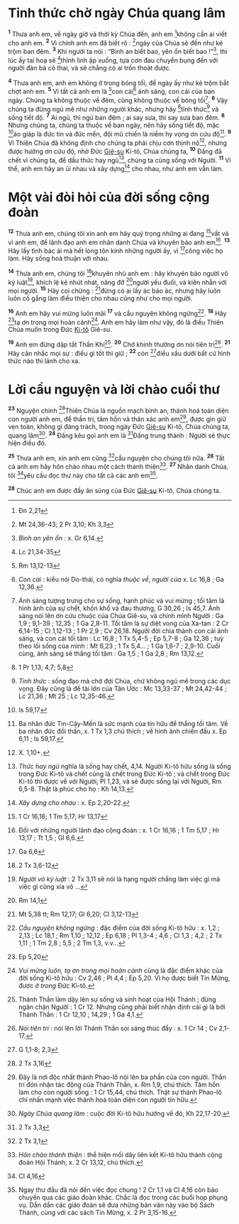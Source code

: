 # Tỉnh thức chờ ngày Chúa quang lâm
<sup><b>1</b></sup> Thưa anh em, về ngày giờ và thời kỳ Chúa đến, anh em [^1@-3914179e-419b-4586-998e-c7bd6c76bbc7]không cần ai viết cho anh em. <sup><b>2</b></sup> Vì chính anh em đã biết rõ : [^2@-3914179e-419b-4586-998e-c7bd6c76bbc7]ngày của Chúa sẽ đến như kẻ trộm ban đêm. <sup><b>3</b></sup> Khi người ta nói : “Bình an biết bao, yên ổn biết bao !”[^1-3914179e-419b-4586-998e-c7bd6c76bbc7], thì lúc ấy tai hoạ sẽ [^3@-3914179e-419b-4586-998e-c7bd6c76bbc7]thình lình ập xuống, tựa cơn đau chuyển bụng đến với người đàn bà có thai, và sẽ chẳng có ai trốn thoát được.

<sup><b>4</b></sup> Thưa anh em, anh em không ở trong bóng tối, để ngày ấy như kẻ trộm bắt chợt anh em. <sup><b>5</b></sup> Vì tất cả anh em là [^4@-3914179e-419b-4586-998e-c7bd6c76bbc7]con cái[^2-3914179e-419b-4586-998e-c7bd6c76bbc7] ánh sáng, con cái của ban ngày. Chúng ta không thuộc về đêm, cũng không thuộc về bóng tối[^3-3914179e-419b-4586-998e-c7bd6c76bbc7]. <sup><b>6</b></sup> Vậy chúng ta đừng ngủ mê như những người khác, nhưng hãy [^5@-3914179e-419b-4586-998e-c7bd6c76bbc7]tỉnh thức[^4-3914179e-419b-4586-998e-c7bd6c76bbc7] và sống tiết độ. <sup><b>7</b></sup> Ai ngủ, thì ngủ ban đêm ; ai say sưa, thì say sưa ban đêm. <sup><b>8</b></sup> Nhưng chúng ta, chúng ta thuộc về ban ngày, nên hãy sống tiết độ, mặc [^6@-3914179e-419b-4586-998e-c7bd6c76bbc7]áo giáp là đức tin và đức mến, đội mũ chiến là niềm hy vọng ơn cứu độ[^5-3914179e-419b-4586-998e-c7bd6c76bbc7]. <sup><b>9</b></sup> Vì Thiên Chúa đã không định cho chúng ta phải chịu cơn thịnh nộ[^6-3914179e-419b-4586-998e-c7bd6c76bbc7], nhưng được hưởng ơn cứu độ, nhờ Đức [Giê-su]() Ki-tô, Chúa chúng ta, <sup><b>10</b></sup> Đấng đã chết vì chúng ta, để dầu thức hay ngủ[^7-3914179e-419b-4586-998e-c7bd6c76bbc7], chúng ta cùng sống với Người. <sup><b>11</b></sup> Vì thế, anh em hãy an ủi nhau và xây dựng[^8-3914179e-419b-4586-998e-c7bd6c76bbc7] cho nhau, như anh em vẫn làm.

# Một vài đòi hỏi của đời sống cộng đoàn
<sup><b>12</b></sup> Thưa anh em, chúng tôi xin anh em hãy quý trọng những ai đang [^7@-3914179e-419b-4586-998e-c7bd6c76bbc7]vất vả vì anh em, để lãnh đạo anh em nhân danh Chúa và khuyên bảo anh em[^9-3914179e-419b-4586-998e-c7bd6c76bbc7]. <sup><b>13</b></sup> Hãy lấy tình bác ái mà hết lòng tôn kính những người ấy, vì [^8@-3914179e-419b-4586-998e-c7bd6c76bbc7]công việc họ làm. Hãy sống hoà thuận với nhau.

<sup><b>14</b></sup> Thưa anh em, chúng tôi [^9@-3914179e-419b-4586-998e-c7bd6c76bbc7]khuyên nhủ anh em : hãy khuyên bảo người vô kỷ luật[^10-3914179e-419b-4586-998e-c7bd6c76bbc7], khích lệ kẻ nhút nhát, nâng đỡ [^10@-3914179e-419b-4586-998e-c7bd6c76bbc7]người yếu đuối, và kiên nhẫn với mọi người. <sup><b>15</b></sup> Hãy coi chừng : [^11@-3914179e-419b-4586-998e-c7bd6c76bbc7]đừng có ai lấy ác báo ác, nhưng hãy luôn luôn cố gắng làm điều thiện cho nhau cũng như cho mọi người.

<sup><b>16</b></sup> Anh em hãy vui mừng luôn mãi <sup><b>17</b></sup> và cầu nguyện không ngừng[^11-3914179e-419b-4586-998e-c7bd6c76bbc7]. <sup><b>18</b></sup> Hãy [^12@-3914179e-419b-4586-998e-c7bd6c76bbc7]tạ ơn trong mọi hoàn cảnh[^12-3914179e-419b-4586-998e-c7bd6c76bbc7]. Anh em hãy làm như vậy, đó là điều Thiên Chúa muốn trong Đức [Ki-tô]() Giê-su.

<sup><b>19</b></sup> Anh em đừng dập tắt Thần Khí[^13-3914179e-419b-4586-998e-c7bd6c76bbc7]. <sup><b>20</b></sup> Chớ khinh thường ơn nói tiên tri[^14-3914179e-419b-4586-998e-c7bd6c76bbc7]. <sup><b>21</b></sup> Hãy cân nhắc mọi sự : điều gì tốt thì giữ ; <sup><b>22</b></sup> còn [^13@-3914179e-419b-4586-998e-c7bd6c76bbc7]điều xấu dưới bất cứ hình thức nào thì lánh cho xa.

# Lời cầu nguyện và lời chào cuối thư
<sup><b>23</b></sup> Nguyện chính [^14@-3914179e-419b-4586-998e-c7bd6c76bbc7]Thiên Chúa là nguồn mạch bình an, thánh hoá toàn diện con người anh em, để thần trí, tâm hồn và thân xác anh em[^15-3914179e-419b-4586-998e-c7bd6c76bbc7], được gìn giữ vẹn toàn, không gì đáng trách, trong ngày Đức [Giê-su]() Ki-tô, Chúa chúng ta, quang lâm[^16-3914179e-419b-4586-998e-c7bd6c76bbc7]. <sup><b>24</b></sup> Đấng kêu gọi anh em là [^15@-3914179e-419b-4586-998e-c7bd6c76bbc7]Đấng trung thành : Người sẽ thực hiện điều đó.

<sup><b>25</b></sup> Thưa anh em, xin anh em cũng [^16@-3914179e-419b-4586-998e-c7bd6c76bbc7]cầu nguyện cho chúng tôi nữa. <sup><b>26</b></sup> Tất cả anh em hãy hôn chào nhau một cách thánh thiện[^17-3914179e-419b-4586-998e-c7bd6c76bbc7]. <sup><b>27</b></sup> Nhân danh Chúa, tôi [^17@-3914179e-419b-4586-998e-c7bd6c76bbc7]yêu cầu đọc thư này cho tất cả các anh em[^18-3914179e-419b-4586-998e-c7bd6c76bbc7].

<sup><b>28</b></sup> Chúc anh em được đầy ân sủng của Đức [Giê-su]() Ki-tô, Chúa chúng ta.

[^1-3914179e-419b-4586-998e-c7bd6c76bbc7]: *Bình an yên ổn* : x. Gr 6,14.
[^2-3914179e-419b-4586-998e-c7bd6c76bbc7]: *Con cái* : kiểu nói Do-thái, có nghĩa *thuộc về*, *người của* x. Lc 16,8 ; Ga 12,36.
[^3-3914179e-419b-4586-998e-c7bd6c76bbc7]: Ánh sáng tượng trưng cho sự sống, hạnh phúc và vui mừng ; tối tăm là hình ảnh của sự chết, khốn khổ và đau thương, G 30,26 ; Is 45,7. Ánh sáng nói lên ơn cứu chuộc của Chúa Giê-su, và chính mình Người : Ga 1,9 ; 9,1-39 ; 12,35 ; 1 Ga 2,8-11. Tối tăm là sự diệt vong của Xa-tan : 2 Cr 6,14-15 ; Cl 1,12-13 ; 1 Pr 2,9 ; Cv 26,18. Người đời chia thành con cái ánh sáng, và con cái tối tăm : Lc 16,8 ; 1 Tx 5,4-5 ; Ep 5,7-8 ; Ga 12,36 ; tuỳ theo lối sống của mình : Mt 6,23 ; 1 Tx 5,4... ; 1 Ga 1,6-7 ; 2,9-10. Cuối cùng, ánh sáng sẽ thắng tối tăm : Ga 1,5 ; 1 Ga 2,8 ; Rm 13,12.
[^4-3914179e-419b-4586-998e-c7bd6c76bbc7]: *Tỉnh thức* : sống đạo mà chờ đợi Chúa, chứ không ngủ mê trong các dục vọng. Đây cũng là đề tài lớn của Tân Ước : Mc 13,33-37 ; Mt 24,42-44 ; Lc 21,36 ; Mt 25 ; Lc 12,35-46.
[^5-3914179e-419b-4586-998e-c7bd6c76bbc7]: Ba nhân đức Tin-Cậy-Mến là sức mạnh của tín hữu để thắng tối tăm. Về ba nhân đức đối thần, x. 1 Tx 1,3 chú thích ; về hình ảnh chiến đấu x. Ep 6,11 ; Is 59,17.
[^6-3914179e-419b-4586-998e-c7bd6c76bbc7]: X. 1,10+.
[^7-3914179e-419b-4586-998e-c7bd6c76bbc7]: *Thức hay ngủ* nghĩa là sống hay chết, 4,14. Người Ki-tô hữu sống là sống trong Đức Ki-tô và chết cũng là chết trong Đức Ki-tô ; và chết trong Đức Ki-tô thì được về với Người, Pl 1,23, và sẽ được sống lại với Người, Rm 6,5-8. Thật là phúc cho họ : Kh 14,13.
[^8-3914179e-419b-4586-998e-c7bd6c76bbc7]: *Xây dựng cho nhau* : x. Ep 2,20-22.
[^9-3914179e-419b-4586-998e-c7bd6c76bbc7]: Đối với những người lãnh đạo cộng đoàn : x. 1 Cr 16,16 ; 1 Tm 5,17 ; Hr 13,17 ; Tt 1,5 ; Gl 6,6.
[^10-3914179e-419b-4586-998e-c7bd6c76bbc7]: *Người vô kỷ luật* : 2 Tx 3,11 sẽ nói là hạng người chẳng làm việc gì mà việc gì cũng xía vô ...
[^11-3914179e-419b-4586-998e-c7bd6c76bbc7]: *Cầu nguyện không ngừng* : đặc điểm của đời sống Ki-tô hữu : x. 1,2 ; 2,13 ; Lc 18,1 ; Rm 1,10 ; 12,12 ; Ep 6,18 ; Pl 1,3-4 ; 4,6 ; Cl 1,3 ; 4,2 ; 2 Tx 1,11 ; 1 Tm 2,8 ; 5,5 ; 2 Tm 1,3, v.v...
[^12-3914179e-419b-4586-998e-c7bd6c76bbc7]: *Vui mừng luôn, tạ ơn trong mọi hoàn cảnh* cũng là đặc điểm khác của đời sống Ki-tô hữu : Cv 2,46 ; Pl 4,4 ; Ep 5,20. Vì họ được biết Tin Mừng, được *ở trong* Đức Ki-tô.
[^13-3914179e-419b-4586-998e-c7bd6c76bbc7]: Thánh Thần làm dậy lên sự sống và sinh hoạt của Hội Thánh ; đừng ngăn chặn Người : 1 Cr 12. Nhưng cũng phải biết nhận định cái gì là bởi Thánh Thần : 1 Cr 12,10 ; 14,29 ; 1 Ga 4,1.
[^14-3914179e-419b-4586-998e-c7bd6c76bbc7]: *Nói tiên tri* : nói lên lời Thánh Thần soi sáng thúc đẩy : x. 1 Cr 14 ; Cv 2,1-17.
[^15-3914179e-419b-4586-998e-c7bd6c76bbc7]: Đây là nơi độc nhất thánh Phao-lô nói lên ba phần của con người. Thần trí đón nhận tác động của Thánh Thần, x. Rm 1,9, chú thích. Tâm hồn làm cho con người sống : 1 Cr 15,44, chú thích. Thật sự thánh Phao-lô chỉ nhấn mạnh việc thánh hoá toàn diện con người tín hữu.
[^16-3914179e-419b-4586-998e-c7bd6c76bbc7]: *Ngày Chúa quang lâm* : cuộc đời Ki-tô hữu hướng về đó, Kh 22,17-20.
[^17-3914179e-419b-4586-998e-c7bd6c76bbc7]: *Hôn chào thánh thiện* : thể hiện mối dây liên kết Ki-tô hữu thành cộng đoàn Hội Thánh, x. 2 Cr 13,12, chú thích.
[^18-3914179e-419b-4586-998e-c7bd6c76bbc7]: Ngay thư đầu đã nói đến việc đọc chung ! 2 Cr 1,1 và Cl 4,16 còn bảo chuyền qua các giáo đoàn khác. Chắc là đọc trong các buổi họp phụng vụ. Dần dần các giáo đoàn sẽ đưa những bản văn này vào bộ Sách Thánh, cùng với các sách Tin Mừng, x. 2 Pr 3,15-16.
[^1@-3914179e-419b-4586-998e-c7bd6c76bbc7]: Đn 2,21
[^2@-3914179e-419b-4586-998e-c7bd6c76bbc7]: Mt 24,36-43; 2 Pr 3,10; Kh 3,3
[^3@-3914179e-419b-4586-998e-c7bd6c76bbc7]: Lc 21,34-35
[^4@-3914179e-419b-4586-998e-c7bd6c76bbc7]: Rm 13,12-13
[^5@-3914179e-419b-4586-998e-c7bd6c76bbc7]: 1 Pr 1,13; 4,7; 5,8
[^6@-3914179e-419b-4586-998e-c7bd6c76bbc7]: Is 59,17
[^7@-3914179e-419b-4586-998e-c7bd6c76bbc7]: 1 Cr 16,16; 1 Tm 5,17; Hr 13,17
[^8@-3914179e-419b-4586-998e-c7bd6c76bbc7]: Ga 6,6
[^9@-3914179e-419b-4586-998e-c7bd6c76bbc7]: 2 Tx 3,6-12
[^10@-3914179e-419b-4586-998e-c7bd6c76bbc7]: Rm 14,1
[^11@-3914179e-419b-4586-998e-c7bd6c76bbc7]: Mt 5,38 tt; Rm 12,17; Gl 6,20; Cl 3,12-13
[^12@-3914179e-419b-4586-998e-c7bd6c76bbc7]: Ep 5,20
[^13@-3914179e-419b-4586-998e-c7bd6c76bbc7]: G 1,1-8; 2,3
[^14@-3914179e-419b-4586-998e-c7bd6c76bbc7]: 2 Tx 3,16
[^15@-3914179e-419b-4586-998e-c7bd6c76bbc7]: 2 Tx 3,3
[^16@-3914179e-419b-4586-998e-c7bd6c76bbc7]: 2 Tx 3,1
[^17@-3914179e-419b-4586-998e-c7bd6c76bbc7]: Cl 4,16